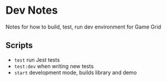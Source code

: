 # Dev Notes
Notes for how to build, test, run dev environment for Game Grid


## Scripts

* `test` run Jest tests
* `test:dev` when writing new tests
* `start` development mode, builds library and demo

##
